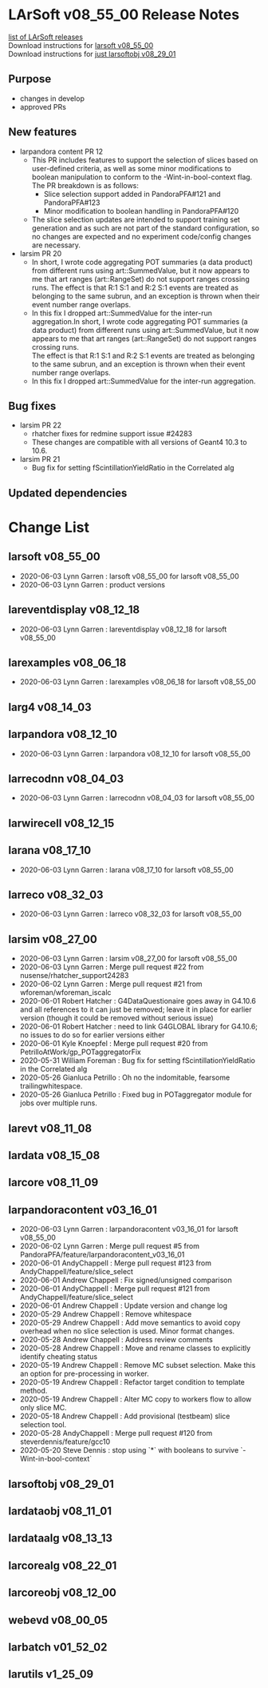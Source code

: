 # LArSoft v08_55_00 Release Notes



[list of LArSoft releases](LArSoft_release_list)  
Download instructions for [larsoft v08_55_00](http://scisoft.fnal.gov/scisoft/bundles/larsoft/v08_55_00/larsoft-v08_55_00.html)  
Download instructions for [just larsoftobj v08_29_01](http://scisoft.fnal.gov/scisoft/bundles/larsoftobj/v08_29_01/larsoftobj-v08_29_01.html)

## Purpose

-   changes in develop
-   approved PRs

## New features

-   larpandora content PR 12
    -   This PR includes features to support the selection of slices based on user-defined criteria, as well as some minor modifications to boolean manipulation to conform to the -Wint-in-bool-context flag. The PR breakdown is as follows:
        -   Slice selection support added in PandoraPFA#121 and PandoraPFA#123
        -   Minor modification to boolean handling in PandoraPFA#120
    -   The slice selection updates are intended to support training set generation and as such are not part of the standard configuration, so no changes are expected and no experiment code/config changes are necessary.
-   larsim PR 20
    -   In short, I wrote code aggregating POT summaries (a data product) from different runs using art::SummedValue, but it now appears to me that art ranges (art::RangeSet) do not support ranges crossing runs. The effect is that R:1 S:1 and R:2 S:1 events are treated as belonging to the same subrun, and an exception is thrown when their event number range overlaps.
    -   In this fix I dropped art::SummedValue for the inter-run aggregation.In short, I wrote code aggregating POT summaries (a data product) from different runs using art::SummedValue, but it now appears to me that art ranges (art::RangeSet) do not support ranges crossing runs.  
        The effect is that R:1 S:1 and R:2 S:1 events are treated as belonging to the same subrun, and an exception is thrown when their event number range overlaps.
    -   In this fix I dropped art::SummedValue for the inter-run aggregation.

## Bug fixes

-   larsim PR 22
    -   rhatcher fixes for redmine support issue \#24283
    -   These changes are compatible with all versions of Geant4 10.3 to 10.6.
-   larsim PR 21
    -   Bug fix for setting fScintillationYieldRatio in the Correlated alg

## Updated dependencies

# Change List

## larsoft v08_55_00

-   2020-06-03 Lynn Garren : larsoft v08_55_00 for larsoft v08_55_00
-   2020-06-03 Lynn Garren : product versions

## lareventdisplay v08_12_18

-   2020-06-03 Lynn Garren : lareventdisplay v08_12_18 for larsoft v08_55_00

## larexamples v08_06_18

-   2020-06-03 Lynn Garren : larexamples v08_06_18 for larsoft v08_55_00

## larg4 v08_14_03

## larpandora v08_12_10

-   2020-06-03 Lynn Garren : larpandora v08_12_10 for larsoft v08_55_00

## larrecodnn v08_04_03

-   2020-06-03 Lynn Garren : larrecodnn v08_04_03 for larsoft v08_55_00

## larwirecell v08_12_15

## larana v08_17_10

-   2020-06-03 Lynn Garren : larana v08_17_10 for larsoft v08_55_00

## larreco v08_32_03

-   2020-06-03 Lynn Garren : larreco v08_32_03 for larsoft v08_55_00

## larsim v08_27_00

-   2020-06-03 Lynn Garren : larsim v08_27_00 for larsoft v08_55_00
-   2020-06-03 Lynn Garren : Merge pull request \#22 from nusense/rhatcher_support24283
-   2020-06-02 Lynn Garren : Merge pull request \#21 from wforeman/wforeman_iscalc
-   2020-06-01 Robert Hatcher : G4DataQuestionaire goes away in G4.10.6 and all references to it can just be removed; leave it in place for earlier version (though it could be removed without serious issue)
-   2020-06-01 Robert Hatcher : need to link G4GLOBAL library for G4.10.6; no issues to do so for earlier versions either
-   2020-06-01 Kyle Knoepfel : Merge pull request \#20 from PetrilloAtWork/gp_POTaggregatorFix
-   2020-05-31 William Foreman : Bug fix for setting fScintillationYieldRatio in the Correlated alg
-   2020-05-26 Gianluca Petrillo : Oh no the indomitable, fearsome trailingwhitespace.
-   2020-05-26 Gianluca Petrillo : Fixed bug in POTaggregator module for jobs over multiple runs.

## larevt v08_11_08

## lardata v08_15_08

## larcore v08_11_09

## larpandoracontent v03_16_01

-   2020-06-03 Lynn Garren : larpandoracontent v03_16_01 for larsoft v08_55_00
-   2020-06-02 Lynn Garren : Merge pull request \#5 from PandoraPFA/feature/larpandoracontent_v03_16_01
-   2020-06-01 AndyChappell : Merge pull request \#123 from AndyChappell/feature/slice_select
-   2020-06-01 Andrew Chappell : Fix signed/unsigned comparison
-   2020-06-01 AndyChappell : Merge pull request \#121 from AndyChappell/feature/slice_select
-   2020-06-01 Andrew Chappell : Update version and change log
-   2020-05-29 Andrew Chappell : Remove whitespace
-   2020-05-29 Andrew Chappell : Add move semantics to avoid copy overhead when no slice selection is used. Minor format changes.
-   2020-05-28 Andrew Chappell : Address review comments
-   2020-05-28 Andrew Chappell : Move and rename classes to explicitly identify cheating status
-   2020-05-19 Andrew Chappell : Remove MC subset selection. Make this an option for pre-processing in worker.
-   2020-05-19 Andrew Chappell : Refactor target condition to template method.
-   2020-05-19 Andrew Chappell : Alter MC copy to workers flow to allow only slice MC.
-   2020-05-18 Andrew Chappell : Add provisional (testbeam) slice selection tool.
-   2020-05-28 AndyChappell : Merge pull request \#120 from steverdennis/feature/gcc10
-   2020-05-20 Steve Dennis : stop using \`\*\` with booleans to survive \`-Wint-in-bool-context\`

## larsoftobj v08_29_01

## lardataobj v08_11_01

## lardataalg v08_13_13

## larcorealg v08_22_01

## larcoreobj v08_12_00

## webevd v08_00_05

## larbatch v01_52_02

## larutils v1_25_09
